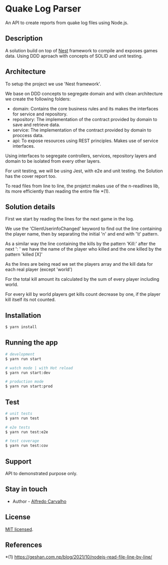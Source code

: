 # Quake Log Parser

An API to create reports from quake log files using Node.js.

## Description

A solution build on top of [Nest](https://github.com/nestjs/nest) framework to compile and exposes games data. Using DDD aproach with concepts of SOLID and unit testing.

## Architecture

To setup the project we use 'Nest framework'.

We base on DDD concepts to segregate domain and with clean architecture we create the following folders:

- domain: Contains the core business rules and its makes the interfaces for service and repository.
- repository: The implementation of the contract provided by domain to save and retrieve data.
- service: The implementation of the contract provided by domain to proccess data.
- api: To expose resources using REST principles. Makes use of service interfaces.

Using interfaces to segregate controllers, services, repository layers and domain to be isolated from every other layers.

For unit testing, we will be using Jest, with e2e and unit testing. the Solution has the cover report too.

To read files from line to line, the projetct makes use of the n-readlines lib, its more efficiently than reading the entire file *(1).

## Solution details

First we start by reading the lines for the next game in the log.

We use the 'ClientUserinfoChanged' keyword to find out the line containing the player name, then by separating the initial 'n\' and end with '\t' pattern.

As a similar way the line containing the kills by the pattern 'Kill:' after the next ': ' we have the name of the player who killed and the one killed by the pattern 'killed [X]'

As the lines are being read we set the players array and the kill data for each real player (except 'world')

For the total kill amount its calculated by the sum of every player including world. 

For every kill by world players get kills count decrease by one, if the player kill itself its not counted.


## Installation

```bash
$ yarn install
```

## Running the app

```bash
# development
$ yarn run start

# watch mode | with Hot reload
$ yarn run start:dev

# production mode
$ yarn run start:prod
```

## Test

```bash
# unit tests
$ yarn run test

# e2e tests
$ yarn run test:e2e

# test coverage
$ yarn run test:cov
```

## Support

API to demonstrated purpose only.

## Stay in touch

- Author - [Alfredo Carvalho](https://www.linkedin.com/in/alfredo-de-carvalho-neto-0b671721/)

## License

[MIT licensed](LICENSE).

## References

*(1) https://geshan.com.np/blog/2021/10/nodejs-read-file-line-by-line/
